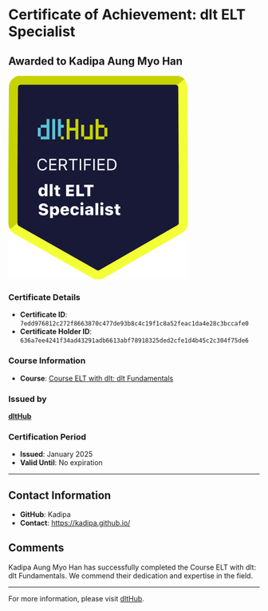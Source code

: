 
# Certificate of Achievement: dlt ELT Specialist

## Awarded to **Kadipa Aung Myo Han**

![Course Image](../badges/dlt_ELT_specialist.png)

### Certificate Details
- **Certificate ID**: `7edd976812c272f8663870c477de93b8c4c19f1c8a52feac1da4e28c3bccafe0`
- **Certificate Holder ID**: `636a7ee4241f34ad43291adb6613abf78918325ded2cfe1d4b45c2c304f75de6`

### Course Information
- **Course**: [Course ELT with dlt: dlt Fundamentals](https://github.com/dlt-hub/dlthub-education/tree/main/courses/dlt_fundamentals_dec_2024)

### Issued by
[**dltHub**](https://dlthub.com/) 

### Certification Period
- **Issued**: January 2025
- **Valid Until**: No expiration

---

## Contact Information
- **GitHub**: Kadipa
- **Contact**: https://kadipa.github.io/

## Comments
Kadipa Aung Myo Han has successfully completed the Course ELT with dlt: dlt Fundamentals. We commend their dedication and expertise in the field.

---

For more information, please visit [dltHub](https://dlthub.com/).
    